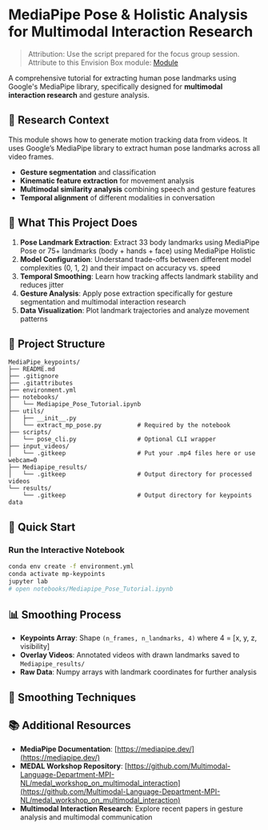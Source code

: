 # MediaPipe Pose & Holistic Analysis for Multimodal Interaction Research

> Attribution: Use the script prepared for the focus group session. Attribute to this Envision Box module: [Module](https://www.envisionbox.org/embedded_MergingMultimodal_inPython.html)

A comprehensive tutorial for extracting human pose landmarks using Google's MediaPipe library, specifically designed for **multimodal interaction research** and gesture analysis.

## 🔬 Research Context

This module shows how to generate motion tracking data from videos. It uses Google’s MediaPipe library to extract human pose landmarks across all video frames. 

- **Gesture segmentation** and classification
- **Kinematic feature extraction** for movement analysis  
- **Multimodal similarity analysis** combining speech and gesture features
- **Temporal alignment** of different modalities in conversation

## 🎯 What This Project Does

1. **Pose Landmark Extraction**: Extract 33 body landmarks using MediaPipe Pose or 75+ landmarks (body + hands + face) using MediaPipe Holistic
2. **Model Configuration**: Understand trade-offs between different model complexities (0, 1, 2) and their impact on accuracy vs. speed
3. **Temporal Smoothing**: Learn how tracking affects landmark stability and reduces jitter
4. **Gesture Analysis**: Apply pose extraction specifically for gesture segmentation and multimodal interaction research
5. **Data Visualization**: Plot landmark trajectories and analyze movement patterns

## 📁 Project Structure

```
MediaPipe_keypoints/
├── README.md
├── .gitignore
├── .gitattributes
├── environment.yml
├── notebooks/
│   └── Mediapipe_Pose_Tutorial.ipynb
├── utils/
│   ├── __init__.py
│   └── extract_mp_pose.py          # Required by the notebook
├── scripts/
│   └── pose_cli.py                 # Optional CLI wrapper
├── input_videos/
│   └── .gitkeep                    # Put your .mp4 files here or use webcam=0
├── Mediapipe_results/
│   └── .gitkeep                    # Output directory for processed videos
└── results/
    └── .gitkeep                    # Output directory for keypoints data
```

## 🚀 Quick Start

### Run the Interactive Notebook
```bash
conda env create -f environment.yml
conda activate mp-keypoints
jupyter lab
# open notebooks/Mediapipe_Pose_Tutorial.ipynb
```



## 📊 Smoothing Process

- **Keypoints Array**: Shape `(n_frames, n_landmarks, 4)` where 4 = [x, y, z, visibility]
- **Overlay Videos**: Annotated videos with drawn landmarks saved to `Mediapipe_results/`
- **Raw Data**: Numpy arrays with landmark coordinates for further analysis

## 🔧 Smoothing Techniques

## 📚 Additional Resources

- **MediaPipe Documentation**: [https://mediapipe.dev/](https://mediapipe.dev/)
- **MEDAL Workshop Repository**: [https://github.com/Multimodal-Language-Department-MPI-NL/medal_workshop_on_multimodal_interaction](https://github.com/Multimodal-Language-Department-MPI-NL/medal_workshop_on_multimodal_interaction)
- **Multimodal Interaction Research**: Explore recent papers in gesture analysis and multimodal communication